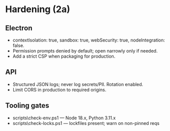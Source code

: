 # Hardening (2a)

## Electron
- contextIsolation: true, sandbox: true, webSecurity: true, nodeIntegration: false.
- Permission prompts denied by default; open narrowly only if needed.
- Add a strict CSP when packaging for production.

## API
- Structured JSON logs; never log secrets/PII. Rotation enabled.
- Limit CORS in production to required origins.

## Tooling gates
- scripts\\check-env.ps1 — Node 18.x, Python 3.11.x
- scripts\\check-locks.ps1 — lockfiles present; warn on non-pinned reqs
